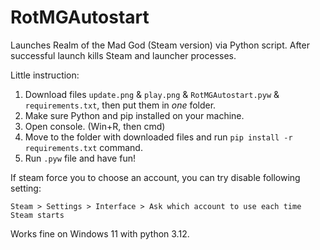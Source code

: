 # RotMGAutostart
Launches Realm of the Mad God (Steam version) via Python script. After successful launch kills Steam and launcher processes.

Little instruction:
1. Download files `update.png` & `play.png` & `RotMGAutostart.pyw` & `requirements.txt`, then put them in _one_ folder.
2. Make sure Python and pip installed on your machine.
3. Open console. (Win+R, then cmd)
4. Move to the folder with downloaded files and run `pip install -r requirements.txt` command.
5. Run `.pyw` file and have fun!

If steam force you to choose an account, you can try disable following setting:

`Steam > Settings > Interface > Ask which account to use each time Steam starts`

Works fine on Windows 11 with python 3.12.
